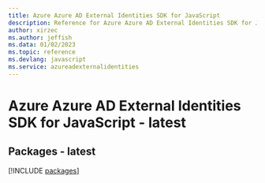 ```yaml
---
title: Azure Azure AD External Identities SDK for JavaScript
description: Reference for Azure Azure AD External Identities SDK for JavaScript
author: xirzec
ms.author: jeffish
ms.data: 01/02/2023
ms.topic: reference
ms.devlang: javascript
ms.service: azureadexternalidentities
---
```

# Azure Azure AD External Identities SDK for JavaScript - latest
## Packages - latest
[!INCLUDE [packages](azure-ad-external-identities-index.md)]